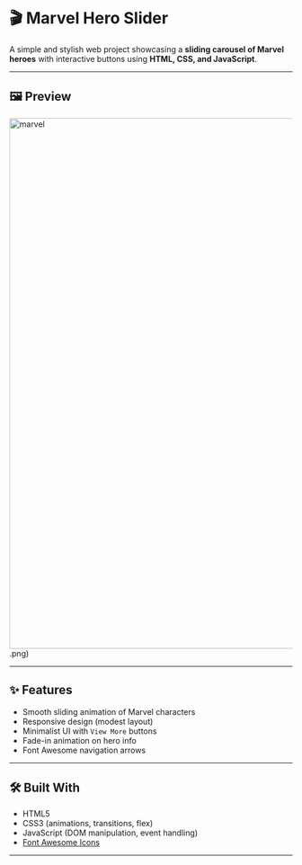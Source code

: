 # 🎬 Marvel Hero Slider

A simple and stylish web project showcasing a **sliding carousel of Marvel heroes** with interactive buttons using **HTML, CSS, and  JavaScript**.

---

## 🖼️ Preview

<img width="1920" height="944" alt="marvel" src="https://github.com/user-attachments/assets/c05b2306-d3fd-40ba-90ab-7baca7e27dee" />
.png)


---

## ✨ Features

- Smooth sliding animation of Marvel characters
- Responsive design (modest layout)
- Minimalist UI with `View More` buttons
- Fade-in animation on hero info
- Font Awesome navigation arrows

---

## 🛠️ Built With

- HTML5
- CSS3 (animations, transitions, flex)
- JavaScript (DOM manipulation, event handling)
- [Font Awesome Icons](https://fontawesome.com)

---


